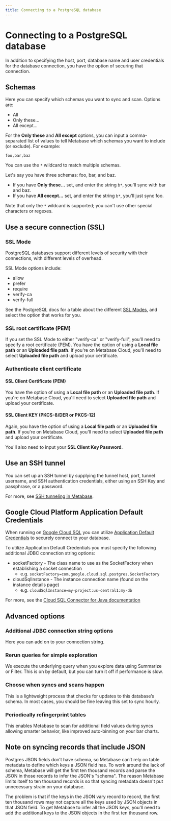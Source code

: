 ```yaml
---
title: Connecting to a PostgreSQL database
---
```


# Connecting to a PostgreSQL database

In addition to specifying the host, port, database name and user credentials for the database connection, you have the option of securing that connection.


## Schemas

Here you can specify which schemas you want to sync and scan. Options are:

- All
- Only these...
- All except...

For the **Only these** and **All except** options, you can input a comma-separated list of values to tell Metabase which schemas you want to include (or exclude). For example:

```
foo,bar,baz
```

You can use the `*` wildcard to match multiple schemas.

Let's say you have three schemas: foo, bar, and baz.

- If you have **Only these...** set, and enter the string `b*`, you'll sync with bar and baz.
- If you have **All except...** set, and enter the string `b*`, you'll just sync foo.

Note that only the `*` wildcard is supported; you can't use other special characters or regexes.

## Use a secure connection (SSL)

### SSL Mode

PostgreSQL databases support different levels of security with their connections, with different levels of overhead.

SSL Mode options include:

- allow
- prefer
- require
- verify-ca
- verify-full

See the PostgreSQL docs for a table about the different [SSL Modes][ssl-modes], and select the option that works for you.

### SSL root certificate (PEM)

If you set the SSL Mode to either "verify-ca" or "verify-full", you'll need to specify a root certificate (PEM). You have the option of using a **Local file path** or an **Uploaded file path**. If you're on Metabase Cloud, you'll need to select **Uploaded file path** and upload your certificate.

### Authenticate client certificate

#### SSL Client Certificate (PEM)

You have the option of using a **Local file path** or an **Uploaded file path**. If you're on Metabase Cloud, you'll need to select **Uploaded file path** and upload your certificate.

#### SSL Client KEY (PKCS-8/DER or PKCS-12)

Again, you have the option of using a **Local file path** or an **Uploaded file path**. If you're on Metabase Cloud, you'll need to select **Uploaded file path** and upload your certificate.

You'll also need to input your **SSL Client Key Password**.

## Use an SSH tunnel

You can set up an SSH tunnel by supplying the tunnel host, port, tunnel username, and SSH authentication credentials, either using an SSH Key and passphrase, or a password.

For more, see [SSH tunneling in Metabase][ssh-tunnel].

## Google Cloud Platform Application Default Credentials

When running on [Google Cloud SQL][gcp-cloud-sql] you can utilize [Application Default Credentials][gcp-adc] to securely connect to your database.

To utilize Application Default Credentials you must specify the following additional JDBC connection string options:

- socketFactory - The class name to use as the SocketFactory when establishing a socket connection
  - e.g. `socketFactory=com.google.cloud.sql.postgres.SocketFactory`
- cloudSqlInstance - The instance connection name (found on the instance details page)
  - e.g. `cloudSqlInstance=my-project:us-central1:my-db`

For more, see the [Cloud SQL Connector for Java documentation][gcp-cloud-sql-connector]

## Advanced options

### Additional JDBC connection string options

Here you can add on to your connection string.

### Rerun queries for simple exploration

We execute the underlying query when you explore data using Summarize or Filter. This is on by default, but you can turn it off if performance is slow.

### Choose when syncs and scans happen

This is a lightweight process that checks for updates to this database’s schema. In most cases, you should be fine leaving this set to sync hourly.

### Periodically refingerprint tables

This enables Metabase to scan for additional field values during syncs allowing smarter behavior, like improved auto-binning on your bar charts.

## Note on syncing records that include JSON

Postgres JSON fields don’t have schema, so Metabase can’t rely on table metadata to define which keys a JSON field has. To work around the lack of schema, Metabase will get the first ten thousand records and parse the JSON in those records to infer the JSON's "schema". The reason Metabase limits itself to ten thousand records is so that syncing metadata doesn't put unnecessary strain on your database.

The problem is that if the keys in the JSON vary record to record, the first ten thousand rows may not capture all the keys used by JSON objects in that JSON field. To get Metabase to infer all the JSON keys, you'll need to add the additional keys to the JSON objects in the first ten thousand row.

[ssl-modes]: https://jdbc.postgresql.org/documentation/head/ssl-client.html
[ssh-tunnel]: ../ssh-tunnel-for-database-connections.html
[gcp-cloud-sql]: https://cloud.google.com/sql
[gcp-adc]: https://developers.google.com/identity/protocols/application-default-credentials
[gcp-cloud-sql-connector]: https://github.com/GoogleCloudPlatform/cloud-sql-jdbc-socket-factory/blob/main/docs/jdbc-postgres.md#creating-the-jdbc-url
